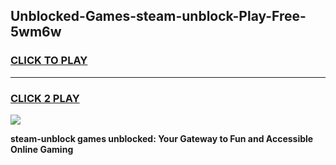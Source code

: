 
## Unblocked-Games-steam-unblock-Play-Free-5wm6w
<h3>
<a href="https://premium76.site?title=steam-unblock&ref=10A">CLICK TO PLAY</a></h3>
<hr>

<h3>
<a href="https://premium76.site?title=steam-unblock&ref=10A">CLICK 2 PLAY</a>
  
</h3>

<a href="https://premium76.site?title=steam-unblock&ref=10A"><img src="https://clearcache.store/games.png"></a>


**steam-unblock games unblocked: Your Gateway to Fun and Accessible Online Gaming**
